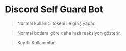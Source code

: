 # Discord Self Guard Bot

> Normal kullanıcı tokeni ile giriş yapar.

> Normal botlara göre daha hızlı reaksiyon gösterir.

> Keyifli Kullanımlar.
